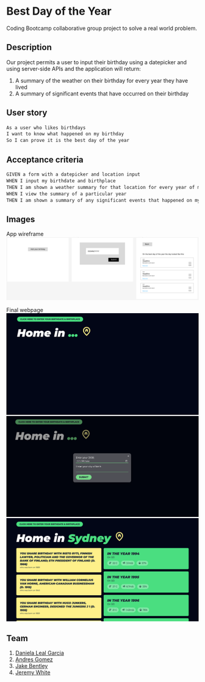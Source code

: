 # Best Day of the Year

Coding Bootcamp collaborative group project to solve a real world problem.

## Description

Our project permits a user to input their birthday using a datepicker and using server-side APIs and the application will return:

1. A summary of the weather on their birthday for every year they have lived
2. A summary of significant events that have occurred on their birthday

## User story

```md
As a user who likes birthdays
I want to know what happened on my birthday
So I can prove it is the best day of the year
```

## Acceptance criteria

```md
GIVEN a form with a datepicker and location input
WHEN I input my birthdate and birthplace
THEN I am shown a weather summary for that location for every year of my life
WHEN I view the summary of a particular year
THEN I am shown a summary of any significant events that happened on my birthday 
```

## Images

App wireframe
![app_wireframe](./assets/images/bdoty_wireframe.png "app wireframe")

Final webpage
![app_homepage](./assets/images/screenshot1.png "app home page")
![app_modal](./assets/images/screenshot2.png "app modal")
![app_results](./assets/images/screenshot3.png "app results")


## Team

1. [Daniela Leal Garcia](https://github.com/falfada "Daniela's Github profile")
2. [Andres Gomez](https://github.com/ANDRESGOM77 "Andres' Github profile")
3. [Jake Bentley](Jake272727 "Jake's github profile")
4. [Jeremy White](https://github.com/roughnut "Jeremy's Github profile")
